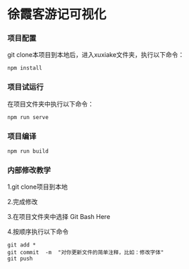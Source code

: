 # 徐霞客游记可视化

### 项目配置
git clone本项目到本地后，进入xuxiake文件夹，执行以下命令：
```
npm install
```

### 项目试运行
在项目文件夹中执行以下命令：
```
npm run serve
```

### 项目编译
```
npm run build
```

### 内部修改教学
1.git clone项目到本地

2.完成修改

3.在项目文件夹中选择 Git Bash Here

4.按顺序执行以下命令

```
git add *
git commit  -m  "对你更新文件的简单注释，比如：修改字体"
git push
```
